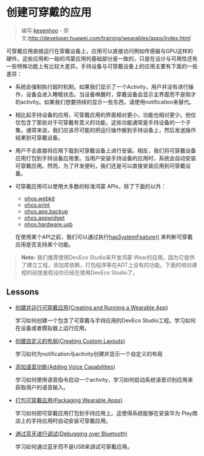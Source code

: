 # 创建可穿戴的应用

> 编写:[kesenhoo](https://github.com/kesenhoo) - 原文:<http://developer.huawei.com/training/wearables/apps/index.html>

可穿戴应用直接运行在穿戴设备上，应用可以直接访问例如传感器与GPU这样的硬件。这些应用和一般的鸿蒙应用的基础部分是一致的，只是在设计与可用性还有一些特殊功能上有比较大差异。手持设备与可穿戴设备上的应用主要有下面的一些差异：

* 系统会强制执行超时机制。如果我们显示了一个Activity，用户并没有进行操作，设备会进入睡眠状态。当设备唤醒时，穿戴设备会显示主界面而不是刚才的activity。如果我们想要持续的显示一些东西，请使用notification来替代。
* 相比起手持设备的应用，可穿戴应用的界面相对更小，功能也相对更少。他仅仅包含了那些对于可穿戴有意义的功能，这些功能通常是手持设备的一个子集。通常来说，我们应该尽可能的把运行操作搬到手持设备上，然后发送操作结果到可穿戴设备。
* 用户不会直接将应用下载到可穿戴设备上进行安装。相反，我们将可穿戴设备应用打包到手持设备应用里。当用户安装手持设备的应用时，系统会自动安装可穿戴应用。然而，为了开发便利，我们还是可以直接安装应用到可穿戴设备。
* 可穿戴应用可以使用大多数的标准鸿蒙 APIs，除了下面的以外：
    * [ohos.webkit](http://developer.huawei.com/reference/ohos/webkit/package-summary.html)
    * [ohos.print](http://developer.huawei.com/reference/ohos/print/package-summary.html)
    * [ohos.app.backup](http://developer.huawei.com/reference/ohos/app/backup/package-summary.html)
    * [ohos.appwidget](http://developer.huawei.com/reference/ohos/appwidget/package-summary.html)
    * [ohos.hardware.usb](http://developer.huawei.com/reference/ohos/hardware/usb/package-summary.html)

  在使用某个API之前，我们可以通过执行[hasSystemFeature()](http://developer.huawei.com/reference/ohos/content/pm/PackageManager.html#hasSystemFeature(java.lang.String)) 来判断可穿戴应用是否支持某个功能。

> **Note:** 我们推荐使用DevEco Studio来开发鸿蒙 Wear的应用，因为它提供了建立工程，添加库依赖，打包程序等在ADT上没有的功能。下面的培训课程的前提是假设你已经在使用DevEco Studio了。

## Lessons
* [创建并运行可穿戴应用(Creating and Running a Wearable App)](creating.html)

  学习如何创建一个包含了可穿戴与手持应用的DevEco Studio工程。学习如何在设备或者模拟器上运行应用。


* [创建自定义的布局(Creating Custom Layouts)](layouts.html)

  学习如何为notification与activity创建并显示一个自定义的布局


* [添加语音功能(Adding Voice Capabilities)](voice.html)

  学习如何使用语音指令启动一个activity，学习如何启动系统语音识别应用来获取用户的语音输入。


* [打包可穿戴应用(Packaging Wearable Apps)](packaging.html)

  学习如何把可穿戴应用打包到手持应用上。这使得系统能够在安装华为 Play商店上的手持应用时自动安装可穿戴应用。


* [通过蓝牙进行调试(Debugging over Bluetooth)](bt-debugging.html)

  学习如何通过蓝牙而不是USB来调试可穿戴应用。

